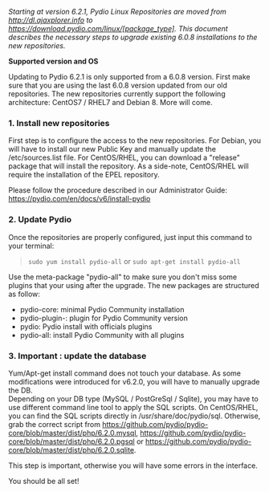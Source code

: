 *Starting at version 6.2.1, Pydio Linux Repositories are moved from http://dl.ajaxplorer.info to https://download.pydio.com/linux/[package_type]. This document describes the necessary steps to upgrade existing 6.0.8 installations to the new repositories.*

**Supported version and OS**

Updating to Pydio 6.2.1 is only supported from a 6.0.8 version.
First make sure that you are using the last 6.0.8 version updated from our old repositories.
The new repositories currently support the following architecture: CentOS7 / RHEL7 and Debian 8. More will come.

### 1. Install new repositories

First step is to configure the access to the new repositories. For Debian, you will have to install our new Public Key and manually update the /etc/sources.list file. For CentOS/RHEL, you can download a "release" package that will install the repository. As a side-note, CentOS/RHEL will require the installation of the EPEL repository.

Please follow the procedure described in our Administrator Guide: https://pydio.com/en/docs/v6/install-pydio

### 2. Update Pydio

Once the repositories are properly configured, just input this command to your terminal:
> `sudo yum install pydio-all`
or
> `sudo apt-get install pydio-all`

Use the meta-package "pydio-all" to make sure you don't miss some plugins that your using after the upgrade. 
The new packages are structured as follow: 
- pydio-core: minimal Pydio Community installation
- pydio-plugin-<name>: plugin for Pydio Community version
- pydio:  Pydio install with officials plugins
- pydio-all: install Pydio Community with all plugins

### 3. Important : update the database

Yum/Apt-get install command does not touch your database. As some modifications were introduced for v6.2.0, you will have to manually upgrade the DB.  
Depending on your DB type (MySQL / PostGreSql / Sqlite), you may have to use different command line tool to apply the SQL scripts.
On CentOS/RHEL, you can find the SQL scripts directly in /usr/share/doc/pydio/sql.
Otherwise, grab the correct script from https://github.com/pydio/pydio-core/blob/master/dist/php/6.2.0.mysql, https://github.com/pydio/pydio-core/blob/master/dist/php/6.2.0.pgsql or https://github.com/pydio/pydio-core/blob/master/dist/php/6.2.0.sqlite.

This step is important, otherwise you will have some errors in the interface.

You should be all set!

